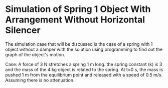 # Simulation of Spring 1 Object With Arrangement Without Horizontal Silencer
The simulation case that will be discussed is the case of a spring with 1 object without a damper with the solution using programming to find out the graph of the object's motion.

Case: A force of 3 N stretches a spring 1 m long. the spring constant (k) is 3 and the mass of the 4 kg object is related to the spring. At t=0 s, the mass is pushed 1 m from the equilibrium point and released with a speed of 0.5 m/s. Assuming there is no attenuation.
